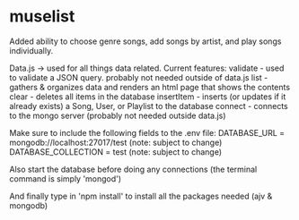 # muselist
Added ability to choose genre songs, add songs by artist, and play songs individually. 


Data.js -> used for all things data related. Current features:
  validate - used to validate a JSON query. probably not needed outside of data.js
  list - gathers & organizes data and renders an html page that shows the contents
  clear - deletes all items in the database
  insertItem - inserts (or updates if it already exists) a Song, User, or Playlist to the database
  connect - connects to the mongo server (probably not needed outside data.js)
  
  Make sure to include the following fields to the .env file:
  DATABASE_URL = mongodb://localhost:27017/test (note: subject to change)
  DATABASE_COLLECTION = test (note: subject to change)
  
  Also start the database before doing any connections (the terminal command is simply 'mongod')
  
  And finally type in 'npm install' to install all the packages needed (ajv & mongodb)
